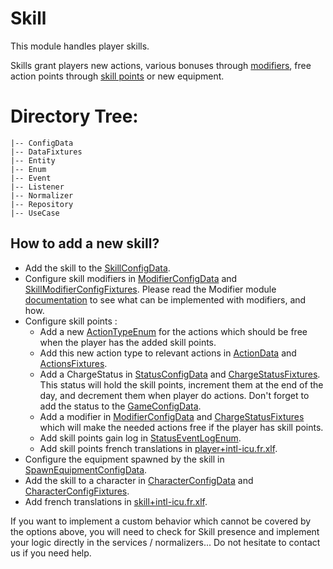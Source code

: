 # Skill

This module handles player skills.

Skills grant players new actions, various bonuses through [modifiers](../Modifier/README.md), free action points through [skill points](../Status/Enum/SkillPointsEnum.php) or new equipment.

# Directory Tree:
    |-- ConfigData
    |-- DataFixtures
    |-- Entity
    |-- Enum
    |-- Event
    |-- Listener
    |-- Normalizer
    |-- Repository
    |-- UseCase

## How to add a new skill?
- Add the skill to the [SkillConfigData](./ConfigData/SkillConfigData.php).
- Configure skill modifiers in [ModifierConfigData](../Modifier/ConfigData/ModifierConfigData.php) and [SkillModifierConfigFixtures](../Modifier/DataFixtures/SkillModifierConfigFixtures.php). Please read the Modifier module [documentation](../Modifier/README.md) to see what can be implemented with modifiers, and how.
- Configure skill points :
    - Add a new [ActionTypeEnum](../Action/Enum/ActionTypeEnum.php) for the actions which should be free when the player has the added skill points.
    - Add this new action type to relevant actions in [ActionData](../Action/ConfigData/ActionData.php) and [ActionsFixtures](../Action/DataFixtures/ActionsFixtures.php).
    - Add a ChargeStatus in [StatusConfigData](../Status/ConfigData/StatusConfigData.php) and [ChargeStatusFixtures](../Status/DataFixtures/ChargeStatusFixtures.php). This status will hold the skill points, increment them at the end of the day, and decrement them when player do actions. Don't forget to add the status to the [GameConfigData](../Game/ConfigData/GameConfigData.php).
    - Add a modifier in [ModifierConfigData](../Modifier/ConfigData/ModifierConfigData.php) and [ChargeStatusFixtures](../Status/DataFixtures/ChargeStatusFixtures.php) which will make the needed actions free if the player has skill points.
    - Add skill points gain log in [StatusEventLogEnum](../RoomLog/Enum/StatusEventLogEnum.php).
    - Add skill points french translations in [player+intl-icu.fr.xlf](../../translations/fr/player+intl-icu.fr.xlf).
- Configure the equipment spawned by the skill in [SpawnEquipmentConfigData](../Equipment/ConfigData/SpawnEquipmentConfigData.php).
- Add the skill to a character in [CharacterConfigData](../Player/ConfigData/CharacterConfigData.php) and [CharacterConfigFixtures](../Player/DataFixtures/CharacterConfigFixtures.php).
- Add french translations in [skill+intl-icu.fr.xlf](../../translations/fr/skill+intl-icu.fr.xlf).

If you want to implement a custom behavior which cannot be covered by the options above, you will need to check for Skill presence and implement your logic directly in the services / normalizers... Do not hesitate to contact us if you need help.